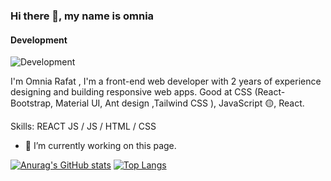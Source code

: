 
### Hi there 👋, my name is omnia
#### Development
![Development](https://arturssmirnovs.github.io/github-profile-readme-generator/images/banner.png)

I'm Omnia Rafat , I'm a front-end web developer with 2 years of experience designing and building responsive web apps. Good at CSS (React-Bootstrap, Material UI, Ant design ,Tailwind CSS ), JavaScript 🟡, React.

Skills:  REACT JS / JS / HTML / CSS

- 🔭 I’m currently working on this page. 






[![Anurag's GitHub stats](https://github-readme-stats.vercel.app/api?username=OmniaRafat232111121)](https://github.com/anuraghazra/github-readme-stats)
[![Top Langs](https://github-readme-stats.vercel.app/api/top-langs/?username=OmniaRafat232111121&layout=compact)](https://github.com/anuraghazra/github-readme-stats)


